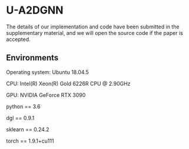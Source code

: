 # U-A2DGNN

The details of our implementation and code have been submitted in the supplementary material, and we will open the source code if the paper is accepted.


## Environments

Operating system:  Ubuntu 18.04.5

CPU: Intel(R) Xeon(R) Gold 6226R CPU @ 2.90GHz

GPU: NVIDIA GeForce RTX 3090

python == 3.6

dgl == 0.9.1

sklearn == 0.24.2

torch == 1.9.1+cu111

